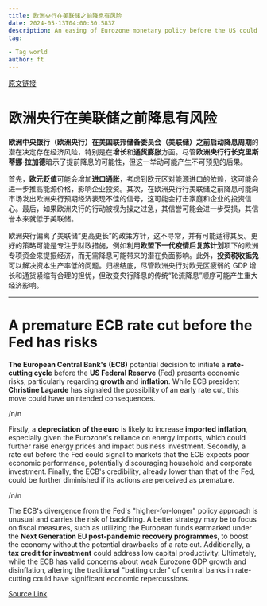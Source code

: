 ```yaml
---
title: 欧洲央行在美联储之前降息有风险
date: 2024-05-13T04:00:30.583Z
description: An easing of Eurozone monetary policy before the US could raise the cost of imported goods and services
tag: 

- Tag world
author: ft
---
```


[原文链接](https://ft.com/content/8ab0f01e-2205-457a-a104-005954f16aef)

# **欧洲央行**在美联储之前降息有风险

**欧洲中央银行（欧洲央行）**在**美国联邦储备委员会（美联储）**之前启动**降息周期**的潜在决定存在经济风险，特别是在**增长**和**通货膨胀**方面。尽管**欧洲央行行长克里斯蒂娜·拉加德**暗示了提前降息的可能性，但这一举动可能产生不可预见的后果。

首先，**欧元贬值**可能会增加**进口通胀**，考虑到欧元区对能源进口的依赖，这可能会进一步推高能源价格，影响企业投资。其次，在欧洲央行行美联储之前降息可能向市场发出欧洲央行预期经济表现不佳的信号，这可能会打击家庭和企业的投资信心。最后，如果欧洲央行的行动被视为操之过急，其信誉可能会进一步受损，其信誉本来就低于美联储。

欧洲央行偏离了美联储“更高更长”的政策方针，这不寻常，并有可能适得其反。更好的策略可能是专注于财政措施，例如利用**欧盟下一代疫情后复苏计划**项下的欧洲专项资金来提振经济，而无需降息可能带来的潜在负面影响。此外，**投资税收抵免**可以解决资本生产率低的问题。归根结底，尽管欧洲央行对欧元区疲弱的 GDP 增长和通货紧缩有合理的担忧，但改变央行降息的传统“轮流降息”顺序可能产生重大经济影响。

---

# A premature ECB rate cut before the Fed has risks

**The European Central Bank's (ECB)** potential decision to initiate a **rate-cutting cycle** before the **US Federal Reserve** (Fed) presents economic risks, particularly regarding **growth** and **inflation**. While ECB president **Christine Lagarde** has signaled the possibility of an early rate cut, this move could have unintended consequences. 

/n/n

Firstly, a **depreciation of the euro** is likely to increase **imported inflation**, especially given the Eurozone's reliance on energy imports, which could further raise energy prices and impact business investment. Secondly, a rate cut before the Fed could signal to markets that the ECB expects poor economic performance, potentially discouraging household and corporate investment. Finally, the ECB's credibility, already lower than that of the Fed, could be further diminished if its actions are perceived as premature. 

/n/n

The ECB's divergence from the Fed's "higher-for-longer" policy approach is unusual and carries the risk of backfiring. A better strategy may be to focus on fiscal measures, such as utilizing the European funds earmarked under the **Next Generation EU post-pandemic recovery programmes**, to boost the economy without the potential drawbacks of a rate cut. Additionally, a **tax credit for investment** could address low capital productivity. Ultimately, while the ECB has valid concerns about weak Eurozone GDP growth and disinflation, altering the traditional "batting order" of central banks in rate-cutting could have significant economic repercussions.

[Source Link](https://ft.com/content/8ab0f01e-2205-457a-a104-005954f16aef)

